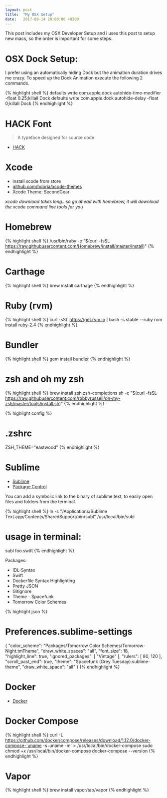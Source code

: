 ```yaml
---
layout: post
title:  "My OSX Setup"
date:   2017-08-14 20:00:00 +0200
---
```


This post includes my OSX Developer Setup and i uses this post to setup new macs,
so the order is important for some steps.

# OSX Dock Setup:

I prefer using an automatically hiding Dock but the animation duration drives me crazy. To speed up the Dock Animation execute the following 2 commands.

{% highlight shell %}
defaults write com.apple.dock autohide-time-modifier -float 0.25;killall Dock
defaults write com.apple.dock autohide-delay -float 0;killall Dock
{% endhighlight %}

# HACK Font

> A typeface designed for source code

- [HACK](http://sourcefoundry.org/hack/)

# Xcode

- install xcode from store
- [github.com/hdoria/xcode-themes](https://github.com/hdoria/xcode-themes/archive/master.zip)
- Xcode Theme: SecondGear

*xcode download takes long.. so go ahead with homebrew, it will download the xcode command line tools for you*

# Homebrew
{% highlight shell %}
/usr/bin/ruby -e "$(curl -fsSL https://raw.githubusercontent.com/Homebrew/install/master/install)"
{% endhighlight %}

# Carthage

{% highlight shell %}
brew install carthage
{% endhighlight %}

# Ruby (rvm)

{% highlight shell %}
curl -sSL https://get.rvm.io | bash -s stable --ruby
rvm install ruby-2.4
{% endhighlight %}

# Bundler

{% highlight shell %}
gem install bundler
{% endhighlight %}

# zsh and oh my zsh

{% highlight shell %}
brew install zsh zsh-completions
sh -c "$(curl -fsSL https://raw.githubusercontent.com/robbyrussell/oh-my-zsh/master/tools/install.sh)"
{% endhighlight %}

{% highlight config %}
# .zshrc
ZSH_THEME="eastwood"
{% endhighlight %}

# Sublime

- [Sublime](https://www.sublimetext.com)
- [Package Control](https://packagecontrol.io/installation)

You can add a symbolic link to the binary of sublime text, to easily open files and folders from the terminal.

{% highlight shell %}
ln -s "/Applications/Sublime Text.app/Contents/SharedSupport/bin/subl" /usr/local/bin/subl

# usage in terminal:
subl foo.swift
{% endhighlight %}

Packages:
- IDL-Syntax
- Swift
- Dockerfile Syntax Highlighting
- Pretty JSON
- Gitignore
- Theme - Spacefunk
- Tomorrow Color Schemes

{% highlight json %}
# Preferences.sublime-settings
{
    "color_scheme": "Packages/Tomorrow Color Schemes/Tomorrow-Night.tmTheme",
    "draw_white_spaces": "all",
    "font_size": 18,
    "highlight_line": true,
    "ignored_packages":
    [
        "Vintage"
    ],
    "rulers":
    [
        80,
        120
    ],
    "scroll_past_end": true,
    "theme": "Spacefunk (Grey Tuesday).sublime-theme",
    "draw_white_space": "all"
}
{% endhighlight %}

# Docker

- [Docker](https://docs.docker.com/docker-for-mac/install/#download-docker-for-mac)

# Docker Compose

{% highlight shell %}
curl -L https://github.com/docker/compose/releases/download/1.12.0/docker-compose-`uname -s`-`uname -m` > /usr/local/bin/docker-compose
sudo chmod +x /usr/local/bin/docker-compose
docker-compose --version
{% endhighlight %}

# Vapor

{% highlight shell %}
brew install vapor/tap/vapor
{% endhighlight %}
